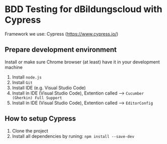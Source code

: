 # BDD Testing for dBildungscloud with Cypress

Framework we use: Cypress (<https://www.cypress.io/>)

## Prepare development environment

Install or make sure Chrome browser (at least) have it in your development machine
1) Install `node.js`
2) Install `Git`
3) Install IDE (e.g. Visual Studio Code)
4) Install in IDE (Visual Studio Code), Extention called --> `Cucumber (Gherkin) Full Support`
5) Install in IDE (Visual Studio Code), Extention called --> `EditorConfig`

## How to setup Cypress
1) Clone the project
2) Install all dependencies by runing: `npm install --save-dev`
